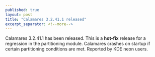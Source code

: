 ```yaml
---
published: true
layout: post
title: "Calamares 3.2.41.1 released"
excerpt_separator: <!--more-->
---
```


Calamares 3.2.41.1 has been released. This is a **hot-fix** release for
a regression in the partitioning module. Calamares crashes on startup
if certain partitioning conditions are met. Reported by KDE neon users.
